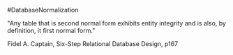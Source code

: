 #DatabaseNormalization

"Any table that is second normal form exhibits entity integrity and is also, by definition, it first normal form."

Fidel A. Captain, Six-Step Relational Database Design, p167
